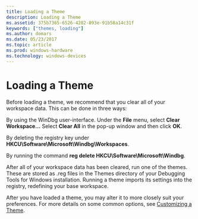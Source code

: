 ```yaml
---
title: Loading a Theme
description: Loading a Theme
ms.assetid: 375b7365-6526-4282-893e-91b58a14c31f
keywords: ["themes, loading"]
ms.author: domars
ms.date: 05/23/2017
ms.topic: article
ms.prod: windows-hardware
ms.technology: windows-devices
---
```


# Loading a Theme


Before loading a theme, we recommend that you clear all of your workspace data. This can be done in three ways:

By using the WinDbg user-interface. Under the **File** menu, select **Clear Workspace...** Select **Clear All** in the pop-up window and then click **OK**.

By deleting the registry key under **HKCU\\Software\\Microsoft\\Windbg\\Workspaces**.

By running the command **reg delete HKCU\\Software\\Microsoft\\Windbg**.

After all of your workspace data has been cleared, run one of the themes. These are stored as .reg files in the Themes directory of your Debugging Tools for Windows installation. Running a theme imports its settings into the registry, redefining your base workspace.

After you have loaded a theme, you may alter it to more closely suit your preferences. For more details on some common options, see [Customizing a Theme](customizing-a-theme.md).

 

 





